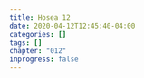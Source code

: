 ```yaml
---
title: Hosea 12
date: 2020-04-12T12:45:40-04:00
categories: []
tags: []
chapter: "012"
inprogress: false
---
```


